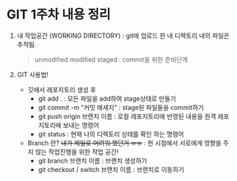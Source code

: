 # GIT 1주차 내용 정리
1. 내 작업공간 (WORKING DIRECTORY)
    : git에 업로드 한 내 디렉토리 내의 파일은 추적됨.
    >unmodified
    >modified
    >staged : commit을 위한 준비단계

2. GIT 사용법!
    * 깃에서 레포지토리 생성 후
        - git add . : 모든 파일을 add하여 stage상태로 만들기
        - git commit -m "커밋 메세지" : stage된 파일들을 commit하기
        - git push origin 브랜치 이름 : 로컬 레포지토리에 반영된 내용을 원격 레포지토리에 보내는 명령어
        - git status : 현재 나의 디렉토리 상태를 확인 하는 명령어
    * Branch 란? ~~내가 제일로 어려워 했던거 ㅠㅠ~~
        : 현 시점에서 서로에게 영향을 주지 않는 작업진행을 위한 작업 공간!
        - git branch 브랜치 이름 : 브랜치 생성하기
        - git checkout / switch 브랜치 이름 : 브랜치로 이동하기
